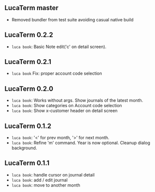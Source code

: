 ## LucaTerm master

* Removed bundler from test suite avoiding casual native build

## LucaTerm 0.2.2

* `luca book`: Basic Note edit('c' on detail screen).

## LucaTerm 0.2.1

* `luca book` Fix: proper account code selection

## LucaTerm 0.2.0

* `luca book`: Works without args. Show journals of the latest month.
* `luca book`: Show categories on Account code selection
* `luca book`: Show x-customer header on detail screen

## LucaTerm 0.1.2

* `luca book`: '<' for prev month, '>' for next month.
* `luca book`: Refine 'm' command. Year is now optional. Cleanup dialog background.

## LucaTerm 0.1.1

* `luca book`: handle cursor on journal detail
* `luca book`: add / edit journal
* `luca book`: move to another month
